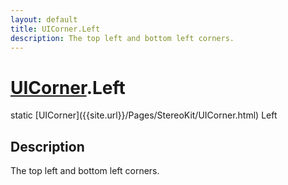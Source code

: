 ```yaml
---
layout: default
title: UICorner.Left
description: The top left and bottom left corners.
---
```

# [UICorner]({{site.url}}/Pages/StereoKit/UICorner.html).Left

<div class='signature' markdown='1'>
static [UICorner]({{site.url}}/Pages/StereoKit/UICorner.html) Left
</div>

## Description
The top left and bottom left corners.

